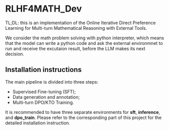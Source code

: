 # RLHF4MATH_Dev

TL;DL: this is an implementation of the Online Iterative Direct Preference Learning for Multi-turn Mathematical Reasoning with External Tools.

We consider the math problem solving with python interpreter, which means that the model can write a python code and ask the external environmnet to run and receive the excutaion result, before the LLM makes its next decision.

## Installation instructions

The main pipeline is divided into three steps:

- Supervised Fine-tuning (SFT);
- Data generation and annotation;
- Multi-turn DPO/KTO Training.

It is recommended to have three separate environments for **sft**, **inference**, and **dpo_train**. Please refer to the corresponding part of this project for the detailed installation instruction. 
